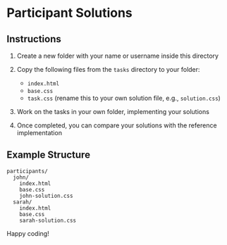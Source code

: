# Participant Solutions

## Instructions

1. Create a new folder with your name or username inside this directory
2. Copy the following files from the `tasks` directory to your folder:
   - `index.html`
   - `base.css`
   - `task.css` (rename this to your own solution file, e.g., `solution.css`)

3. Work on the tasks in your own folder, implementing your solutions
4. Once completed, you can compare your solutions with the reference implementation

## Example Structure

```
participants/
  john/
    index.html
    base.css
    john-solution.css
  sarah/
    index.html
    base.css
    sarah-solution.css
```

Happy coding!